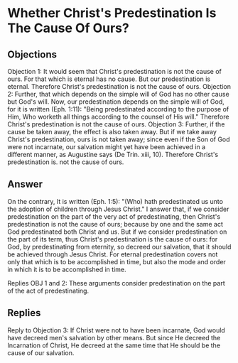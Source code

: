 # Whether Christ's Predestination Is The Cause Of Ours?
## Objections
Objection 1: It would seem that Christ's predestination is not the cause of ours. For that which is eternal has no cause. But our predestination is eternal. Therefore Christ's predestination is not the cause of ours.
Objection 2: Further, that which depends on the simple will of God has no other cause but God's will. Now, our predestination depends on the simple will of God, for it is written (Eph. 1:11): "Being predestinated according to the purpose of Him, Who worketh all things according to the counsel of His will." Therefore Christ's predestination is not the cause of ours.
Objection 3: Further, if the cause be taken away, the effect is also taken away. But if we take away Christ's predestination, ours is not taken away; since even if the Son of God were not incarnate, our salvation might yet have been achieved in a different manner, as Augustine says (De Trin. xiii, 10). Therefore Christ's predestination is. not the cause of ours.
## Answer
On the contrary, It is written (Eph. 1:5): "(Who) hath predestinated us unto the adoption of children through Jesus Christ."
I answer that, if we consider predestination on the part of the very act of predestinating, then Christ's predestination is not the cause of ours; because by one and the same act God predestinated both Christ and us. But if we consider predestination on the part of its term, thus Christ's predestination is the cause of ours: for God, by predestinating from eternity, so decreed our salvation, that it should be achieved through Jesus Christ. For eternal predestination covers not only that which is to be accomplished in time, but also the mode and order in which it is to be accomplished in time.

Replies OBJ 1 and 2: These arguments consider predestination on the part of the act of predestinating.
## Replies
Reply to Objection 3: If Christ were not to have been incarnate, God would have decreed men's salvation by other means. But since He decreed the Incarnation of Christ, He decreed at the same time that He should be the cause of our salvation.